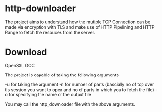 # http-downloader
The project aims to understand how the mutiple TCP Connection can be made via encryption with TLS and make use of HTTP Pipelining and HTTP Range to fetch the resouces from the server.

# Download
OpenSSL
GCC

The project is capable of taking the following arguments

-u for taking the argument
-n for number of parts (bascially no of tcp over tls session you want to open and no of parts in which you to fetch the file)
-o for specifying the name of the output file

You may call the http_downloader file with the above arguments.
